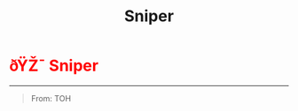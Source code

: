 ﻿---
lang: en-US
title: Sniper
prev:
next:
---

# <font color="red">ðŸŽ¯ <b>Sniper</b></font> <Badge text="Killing" type="tip" vertical="middle"/>
---

> From: TOH
